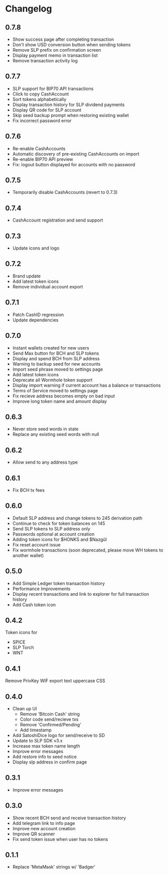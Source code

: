# Changelog

## 0.7.8

- Show success page after completing transaction
- Don't show USD conversion button when sending tokens
- Remove SLP prefix on confirmation screen
- Display payment memo in transaction list
- Remove transaction activity log

## 0.7.7

- SLP support for BIP70 API transactions
- Click to copy CashAccount
- Sort tokens alphabetically
- Display transaction history for SLP dividend payments
- Display QR code for SLP account
- Skip seed backup prompt when restoring existing wallet
- Fix incorrect password error

## 0.7.6

- Re-enable CashAccounts
- Automatic discovery of pre-existing CashAccounts on import
- Re-enable BIP70 API preview
- Fix: logout button displayed for accounts with no password

## 0.7.5

- Temporarily disable CashAccounts (revert to 0.7.3)

## 0.7.4

- CashAccount registration and send support

## 0.7.3

- Update icons and logo

## 0.7.2

- Brand update
- Add latest token icons
- Remove individual account export

## 0.7.1

- Patch CashID regression
- Update dependencies

## 0.7.0

- Instant wallets created for new users
- Send Max button for BCH and SLP tokens
- Display and spend BCH from SLP address
- Warning to backup seed for new accounts
- Import seed phrase moved to settings page
- Add latest token icons
- Deprecate all Wormhole token support
- Display import warning if current account has a balance or transactions
- Terms of Service moved to settings page
- Fix recieve address becomes empty on bad input
- Improve long token name and amount display

## 0.6.3

- Never store seed words in state
- Replace any existing seed words with null

## 0.6.2

- Allow send to any address type

## 0.6.1

- Fix BCH tx fees

## 0.6.0

- Default SLP address and change tokens to 245 derivation path
- Continue to check for token balances on 145
- Send SLP tokens to SLP address only
- Passwords optional at account creation
- Adding token icons for $HONKS and $Nazgûl
- Fix reset account issue
- Fix wormhole transactions (soon deprecated, please move WH tokens to another wallet)

## 0.5.0

- Add Simple Ledger token transaction history
- Performance Improvements
- Display recent transactions and link to explorer for full transaction history
- Add Cash token icon

## 0.4.2

Token icons for

- SPICE
- SLP Torch
- WNT

## 0.4.1

Remove PrivKey WIF export text uppercase CSS

## 0.4.0

- Clean up UI
  - Remove 'Bitcoin Cash' string
  - Color code send/recieve txs
  - Remove 'Confirmed/Pending'
  - Add timestamp
- Add SatoshiDice logo for send/receive to SD
- Update to SLP SDK v3.x
- Increase max token name length
- Improve error messages
- Add restore info to seed notice
- Display slp address in confirm page

## 0.3.1

- Improve error messages

## 0.3.0

- Show recent BCH send and receive transaction history
- Add telegram link to info page
- Improve new account creation
- Improve QR scanner
- Fix send token issue when user has no tokens

## 0.1.1

- Replace 'MetaMask' strings w/ 'Badger'
